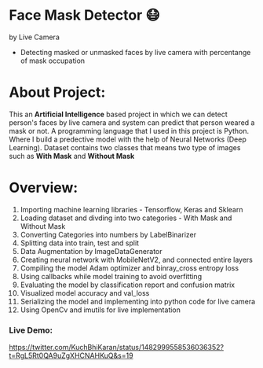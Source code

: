 # Face Mask Detector :mask:
by Live Camera 

- Detecting masked or unmasked faces by live camera with percentange of mask occupation

# About Project:
 This an **Artificial Intelligence** based project in which we can detect person's faces by live camera and system can predict that person weared a mask or not. A programming language that I used in this project is Python. Where I build a predective model with the help of Neural Networks (Deep Learning). Dataset contains two classes that means two type of images such as **With Mask** and **Without Mask**
 
# Overview:
 1. Importing machine learning libraries - Tensorflow, Keras and Sklearn
 2. Loading dataset and divding into two categories - With Mask and Without Mask
 3. Converting Categories into numbers by LabelBinarizer
 4. Splitting data into train, test and split
 5. Data Augmentation by ImageDataGenerator
 6. Creating neural network with MobileNetV2, and connected entire layers
 7. Compiling the model Adam optimizer and binray_cross entropy loss
 8. Using callbacks while model training to avoid overfitting
 9. Evaluating the model by classification report and confusion matrix
 10. Visualized model accuracy and val_loss
 11. Serializing the model and implementing into python code for live camera 
 12. Using OpenCv and imutils for live implementation

### Live Demo: 
https://twitter.com/KuchBhiKaran/status/1482999558536036352?t=RgL5Rt0QA9uZgXHCNAHKuQ&s=19

